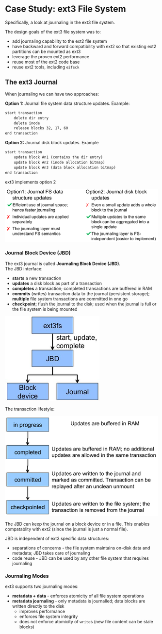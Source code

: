 # Case Study: ext3 File System

Specifically, a look at journaling in the ext3 file system.

The design goals of the ext3 file system was to:

* add journaling capability to the ext2 file system
* have backward and forward compatibility with ext2 so that existing ext2 partitions can be mounted as ext3
* leverage the proven ext2 performance
* reuse most of the ext2 code base
* reuse ext2 tools, including `e2fsck`

## The ext3 Journal

When journaling we can have two approaches:

**Option 1:** Journal file system data structure updates. Example:

``` txt
start transaction
    delete dir entry
    delete inode
    release blocks 32, 17, 60
end transaction
```

**Option 2:** Journal disk block updates. Example

``` txt
start transaction
    update block #n1 (contains the dir entry)
    update block #n2 (inode allocation bitmap)
    update block #n3 (data block allocation bitmap)
end transaction
```

ext3 implements option 2

![ext3 journal](../imgs/12-5_ext3-journal.png)

### Journal Block Device (JBD)

The ext3 journal is called **Journaling Block Device (JBD)**.  
The JBD interface:

* **starts** a new transaction
* **updates** a disk block as part of a transaction
* **completes** a transaction; completed transactions are buffered in RAM
* **commits** (writes) transaction data to the journal (persistent storage); **multiple** file system transactions are committed in one go
* **checkpoint**; flush the journal to the disk; used when the journal is full or the file system is being mounted

![JBD](../imgs/12-6_jbd.jpg)

The transaction lifestyle:

![transaction lifestyle](../imgs/12-8_transaction-lifestyle.png)

The JBD can keep the journal on a block device or in a file. This enables compatablity with ext2 (since the journal is just a normal file).

JBD is independent of ext3 specific data structures:

* separations of concerns - the file system maintains on-disk data and metadata; JBD takes care of journaling
* code reuse - JBD can be used by any other file system that requires journaling

### Journaling Modes

ext3 supports two journaling modes:

* **metadata + data** - enforces atomicity of all file system operations
* **metadata journaling** - only metadata is journalled; data blocks are written directly to the disk
    * improves performance
    * enforces file system integrity
    * does not enforce atomicity of `write`s (new file content can be stale blocks)
